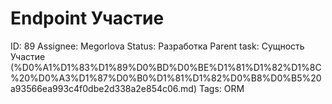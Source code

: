 # Endpoint Участие

ID: 89
Assignee: Megorlova
Status: Разработка
Parent task: Сущность Участие (%D0%A1%D1%83%D1%89%D0%BD%D0%BE%D1%81%D1%82%D1%8C%20%D0%A3%D1%87%D0%B0%D1%81%D1%82%D0%B8%D0%B5%20a93566ea993c4f0dbe2d338a2e854c06.md)
Tags: ORM